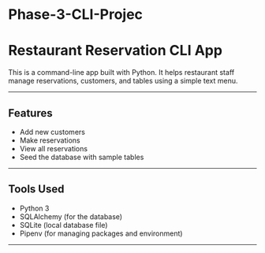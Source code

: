 
# Phase-3-CLI-Projec
# Restaurant Reservation CLI App

This is a command-line app built with Python. It helps restaurant staff manage reservations, customers, and tables using a simple text menu.

---

## Features

- Add new customers
- Make reservations
- View all reservations
- Seed the database with sample tables

---

## Tools Used

- Python 3
- SQLAlchemy (for the database)
- SQLite (local database file)
- Pipenv (for managing packages and environment)

---

